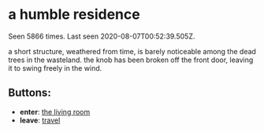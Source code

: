 # a humble residence

Seen 5866 times. Last seen 2020-08-07T00:52:39.505Z.

a short structure, weathered from time, is barely noticeable among the dead trees in the wasteland. the knob has been broken off the front door, leaving it to swing freely in the wind.

## Buttons:

- **enter**: [the living room](the-living-room-h14h96.md)
- **leave**: [travel](travel-travel.md)